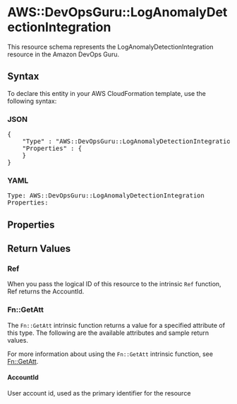 # AWS::DevOpsGuru::LogAnomalyDetectionIntegration

This resource schema represents the LogAnomalyDetectionIntegration resource in the Amazon DevOps Guru.

## Syntax

To declare this entity in your AWS CloudFormation template, use the following syntax:

### JSON

<pre>
{
    "Type" : "AWS::DevOpsGuru::LogAnomalyDetectionIntegration",
    "Properties" : {
    }
}
</pre>

### YAML

<pre>
Type: AWS::DevOpsGuru::LogAnomalyDetectionIntegration
Properties:
</pre>

## Properties

## Return Values

### Ref

When you pass the logical ID of this resource to the intrinsic `Ref` function, Ref returns the AccountId.

### Fn::GetAtt

The `Fn::GetAtt` intrinsic function returns a value for a specified attribute of this type. The following are the available attributes and sample return values.

For more information about using the `Fn::GetAtt` intrinsic function, see [Fn::GetAtt](https://docs.aws.amazon.com/AWSCloudFormation/latest/UserGuide/intrinsic-function-reference-getatt.html).

#### AccountId

User account id, used as the primary identifier for the resource

